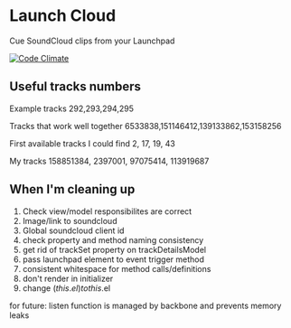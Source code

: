 Launch Cloud
========

Cue SoundCloud clips from your Launchpad

[![Code Climate](https://codeclimate.com/github/SimonHFrost/launch_cloud/badges/gpa.svg)](https://codeclimate.com/github/SimonHFrost/launch_cloud)


Useful tracks numbers
--------

Example tracks
292,293,294,295

Tracks that work well together
6533838,151146412,139133862,153158256

First available tracks I could find
2, 17, 19, 43

My tracks
158851384, 2397001, 97075414, 113919687

When I'm cleaning up
--------
1. Check view/model responsibilites are correct
2. Image/link to soundcloud
3. Global soundcloud client id
5. check property and method naming consistency
6. get rid of trackSet property on trackDetailsModel
7. pass launchpad element to event trigger method
8. consistent whitespace for method calls/definitions
9. don't render in initializer
10. change $(this.el) to this.$el

for future: listen function is managed by backbone and prevents memory leaks
